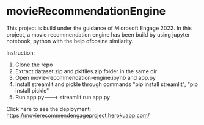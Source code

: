 # movieRecommendationEngine

This project is build under the guidance of Microsoft Engage 2022. In this project, a movie recommendation engine has been build by using jupyter notebook, 
python with the help ofcosine similarity.

Instruction:
1. Clone the repo
2. Extract dataset.zip and pklfiles.zip folder in the same dir
3. Open movie-recommendation-engine.ipynb and app.py
4. install streamlit and pickle through commands "pip install streamlit", "pip install pickle"
5. Run app.py---> streamlit run app.py


Click here to see the deployment: https://movierecommendengageproject.herokuapp.com/
